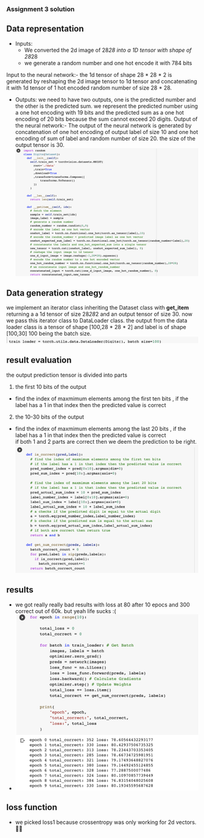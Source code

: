 ### Assignment 3 solution 


## Data representation 
- Inputs:
  - We converted the 2d image of 28*28 into a 1D tensor with shape of 28*28 
  - we generate a random number and one hot encode it with 784 bits 

Input to the neural network:- 
the 1d tensor of shape 28 * 28 * 2 is generated by reshaping the 2d image tensor to 1d tensor and concatenating it with 1d tensor of 1 hot 
encoded random number of size 28 * 28. 
- Outputs:
we need to have two outputs, one is the predicted number and the other is the predicted sum.
we represent the predicted number using a one hot encoding with 19 bits and the predicted sum 
as a one hot encoding of 20 bits because the sum cannot exceed 20 digits. 
Output of the neural network:- 
The output of the neural network is generated by concatenation of one hot encoding of output label of size 10 
and one hot encoding of sum of label and random number of size 20.
the size of the output tensor is 30.
![Digits](https://github.com/pmitra96/END/blob/main/assignment3/data_representation.png?raw=true)
## Data generation strategy 
we implement an iterator class inheriting the Dataset class with __get_item__ returning a 
a 1d tensor of size 28*28*2 and an output tensor of size 30.
now we pass this iterator class to DataLoader class.
the output from the data loader class is a tensor of shape [100,28 * 28 * 2] and label is of shape [100,30]
100 being the batch size.
![generation](https://github.com/pmitra96/END/blob/main/assignment3/generation.png?raw=true)

##  result evaluation 
the output prediction tensor is divided into parts 
1. the first 10 bits of the output 
  - find the index of maxmimum elements among the first ten bits  , if the label has a 1 in that index then the predicted value is correct 
2. the 10-30 bits of the output 
  - find the index of maxmimum elements among the last 20 bits  , if the label has a 1 in that index then the predicted value is correct  
if both 1 and 2 parts are correct then we deem the prediction to be right.
![eval](https://github.com/pmitra96/END/blob/main/assignment3/evaluation.png?raw=true)

## results
- we got really really bad results with loss at 80 after 10 epocs and 300 correct out of 60k. but yeah life sucks :( 
- ![results](https://github.com/pmitra96/END/blob/main/assignment3/output.png?raw=true)

## loss function 
- we picked loss1 because crossentropy was only working for 2d vectors. 🤷‍♂️


